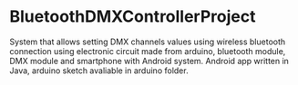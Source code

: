 # BluetoothDMXControllerProject
System that allows setting DMX channels values using wireless bluetooth connection using electronic circuit made from arduino,
bluetooth module, DMX module and smartphone with Android system. Android app written in Java, arduino sketch avaliable in arduino folder.
